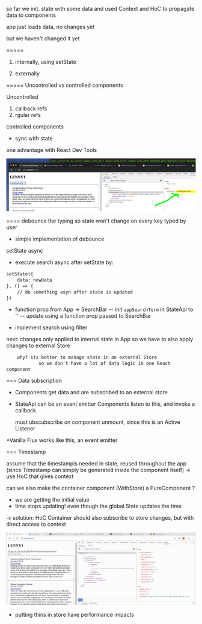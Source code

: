 so far we init. state with some data
and used Context and HoC to propagate data to components

app just loads data, no changes yet

but we haven't changed it yet

=====

1. internally, using setState


2. externally


===== Uncontrolled vs controlled components

Uncontrolled
1. callback refs
2. rgular refs

controlled components
- sync with state

one advantage with React Dev Tools

![](../screens/2019-04-12-14-56-02.png)

====
debounce the typing so state won't change on every key typed by user
- simple implementation of debounce

setState async
- execute search async after setState by:

```
setState({
    data: newData
}, () => {
    // do something asyn after state is updated
})
```

- function prop from App -> SearchBar
-- init `appSearchTerm` in StateApi to ''
-- update using a function prop passed to SearchBar

- implement search using filter

next: changes only applied to internal state in App
        so we have to also apply changes to external Store

        why? its better to manage state in an external Store
                so we don't have a lot of data logic in one React component


=== Data subscription

- Components get data and are subscribed to an external store
- StateApi can be an event emitter
    Components listen to this, and invoke a callback

    must ubscubscribe on component unmount, since this is an Active Listener    

*Vanilla Flux works like this, an event emitter



=== Timestamp

assume that the timestampis needed in state, reused throughout the app
(since Timestamp can simply be generated inside the component itself)
-> use HoC that gives context


can we also make the container component (WithStore) a PureComponent ?
- we are getting the initial value
- time stops updating! even though the global State updates the time

-> solution: HoC Container should also subscribe to store changes, 
            but with direct access to context

![](../screens/pure_component.gif)

- putting thins in store have performance impacts




